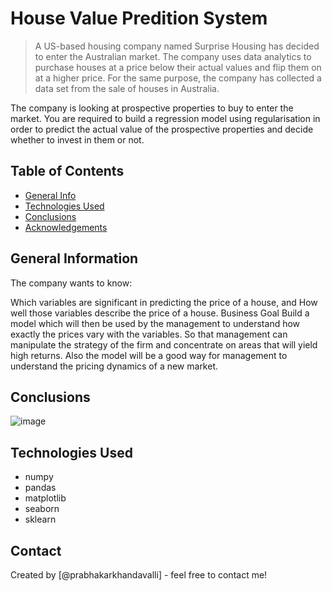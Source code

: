 # House Value Predition System
> A US-based housing company named Surprise Housing has decided to enter the Australian market. The company uses data analytics to purchase houses at a price below their actual values and flip them on at a higher price. For the same purpose, the company has collected a data set from the sale of houses in Australia.

The company is looking at prospective properties to buy to enter the market. You are required to build a regression model using regularisation in order to predict the actual value of the prospective properties and decide whether to invest in them or not.


## Table of Contents
* [General Info](#general-information)
* [Technologies Used](#technologies-used)
* [Conclusions](#conclusions)
* [Acknowledgements](#acknowledgements)

<!-- You can include any other section that is pertinent to your problem -->

## General Information
The company wants to know:

Which variables are significant in predicting the price of a house, and
How well those variables describe the price of a house.
Business Goal
Build a model which will then be used by the management to understand how exactly the prices vary with the variables. So that management can manipulate the strategy of the firm and concentrate on areas that will yield high returns. Also the model will be a good way for management to understand the pricing dynamics of a new market.

<!-- You don't have to answer all the questions - just the ones relevant to your project. -->

## Conclusions
![image](https://github.com/prabhakarkhandavalli/MS56AIMLAdvancedRegression/assets/22293217/eea0b691-ae2c-40f0-b901-d1b9953b9e97)


<!-- You don't have to answer all the questions - just the ones relevant to your project. -->


## Technologies Used
- numpy
- pandas
- matplotlib
- seaborn
- sklearn 

<!-- As the libraries versions keep on changing, it is recommended to mention the version of library used in this project -->


## Contact
Created by [@prabhakarkhandavalli] - feel free to contact me!


<!-- Optional -->
<!-- ## License -->
<!-- This project is open source and available under the [... License](). -->

<!-- You don't have to include all sections - just the one's relevant to your project -->
